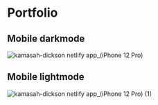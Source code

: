 
# Portfolio


## Mobile darkmode
![kamasah-dickson netlify app_(iPhone 12 Pro)](https://github.com/Kamasah-Dickson/Port-folio/assets/86136379/6dae5454-7a6d-4131-9539-ec4f723f9814)


## Mobile lightmode
![kamasah-dickson netlify app_(iPhone 12 Pro) (1)](https://github.com/Kamasah-Dickson/Port-folio/assets/86136379/f73fe01e-deac-4fb1-af53-029d14b81e76)

